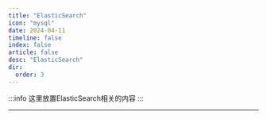 ```yaml
---
title: "ElasticSearch"
icon: "mysql"
date: 2024-04-11
timeline: false
index: false
article: false
desc: "ElasticSearch"
dir:
  order: 3
---
```


:::info
这里放置ElasticSearch相关的内容
:::

--- 
<Catalog />